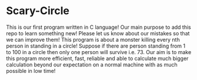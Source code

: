 Scary-Circle
============

This is our first program written in C language! Our main purpose to add this repo to learn something new! Please let us know about our mistakes so that we can improve them! This program is about a monster killing every nth person in standing in a circle! Suppose if there are person standing from 1 to 100 in a circle then only one person will survive i.e. 73. Our aim is to make this program more efficient, fast, reliable and able to calculate much bigger calculation beyond our expectation on a normal machine with as much possible in low time!
